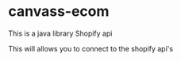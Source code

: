 # canvass-ecom
This is a java library Shopify api

This will allows you to connect to the shopify api's 
